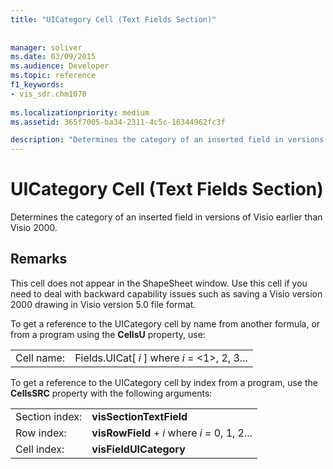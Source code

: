```yaml
---
title: "UICategory Cell (Text Fields Section)"
 
 
manager: soliver
ms.date: 03/09/2015
ms.audience: Developer
ms.topic: reference
f1_keywords:
- vis_sdr.chm1070
 
ms.localizationpriority: medium
ms.assetid: 365f7005-ba34-2311-4c5c-16344962fc3f

description: "Determines the category of an inserted field in versions of Visio earlier than Visio 2000."
---
```


# UICategory Cell (Text Fields Section)

Determines the category of an inserted field in versions of Visio earlier than Visio 2000.
  
## Remarks

This cell does not appear in the ShapeSheet window. Use this cell if you need to deal with backward capability issues such as saving a Visio version 2000 drawing in Visio version 5.0 file format.
  
To get a reference to the UICategory cell by name from another formula, or from a program using the **CellsU** property, use: 
  
|||
|:-----|:-----|
| Cell name:  <br/> | Fields.UICat[  *i*  ]            where  *i*  = <1>, 2, 3...  <br/> |
   
To get a reference to the UICategory cell by index from a program, use the **CellsSRC** property with the following arguments: 
  
|||
|:-----|:-----|
| Section index:  <br/> |**visSectionTextField** <br/> |
| Row index:  <br/> |**visRowField** +  *i*            where  *i*  = 0, 1, 2...  <br/> |
| Cell index:  <br/> |**visFieldUICategory** <br/> |
   

